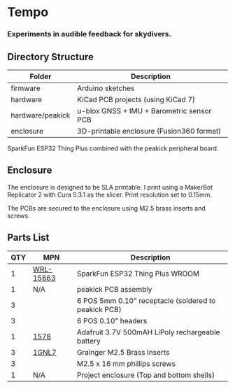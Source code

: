 # Tempo

### Experiments in audible feedback for skydivers.

## Directory Structure

| Folder      | Description |
| ----------- | ----------- |
| firmware    | Arduino sketches       |
| hardware    | KiCad PCB projects (using KiCad 7)    |
| hardware/peakick | u-blox GNSS + IMU + Barometric sensor PCB |
| enclosure    | 3D-printable enclosure (Fusion360 format)

SparkFun ESP32 Thing Plus combined with the peakick peripheral board.

## Enclosure

The enclosure is designed to be SLA printable. I print using a MakerBot Replicator 2 with Cura 5.3.1 as the slicer. Print resolution set to 0.15mm.

The PCBs are secured to the enclosure using M2.5 brass inserts and screws.

## Parts List

| QTY | MPN      | Description |
|----| ----------- | ----------- |
| 1 | [WRL-15663](https://www.digikey.com/en/products/detail/sparkfun-electronics/WRL-15663/11506265)   | SparkFun ESP32 Thing Plus WROOM
| 1 | N/A   | peakick PCB assembly
| 3  |       | 6 POS 5mm 0.10" receptacle (soldered to peakick PCB)
| 3  |       | 6 POS 0.10" headers
| 1 | [1578](https://www.digikey.com/en/products/detail/adafruit-industries-llc/1578/5054539?utm_adgroup=Battery%20Products&utm_source=google&utm_medium=cpc&utm_campaign=Dynamic%20Search_EN_RLSA_Buyers&utm_term=&utm_content=Battery%20Products&utm_id=go_cmp-175054755_adg-15264279675_ad-399492818526_aud-505192123430:dsa-53357708014_dev-c_ext-_prd-_sig-Cj0KCQjwm66pBhDQARIsALIR2zAggpxuq8dQv4im2FGo1CqTU3N75aE9USMP6jGWoU6Vr5h_xDsHwy8aAp_DEALw_wcB&gclid=Cj0KCQjwm66pBhDQARIsALIR2zAggpxuq8dQv4im2FGo1CqTU3N75aE9USMP6jGWoU6Vr5h_xDsHwy8aAp_DEALw_wcB) | Adafruit 3.7V 500mAH LiPoly rechargeable battery
| 3 | [1GNL7](https://www.grainger.com/product/GRAINGER-APPROVED-Heat-Set-Insert-M2-5-0-45-1GNL7) | Grainger M2.5 Brass Inserts
| 3 |       | M2.5 x 16 mm phillips screws
| 1 | N/A   | Project enclosure (Top and bottom shells)